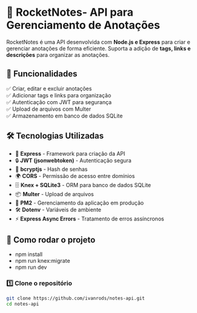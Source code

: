 # 📝  RocketNotes- API para Gerenciamento de Anotações  

 RocketNotes é uma API desenvolvida com **Node.js e Express** para criar e gerenciar anotações de forma eficiente. Suporta a adição de **tags, links e descrições** para organizar as anotações.  

## 📌 Funcionalidades  

✅ Criar, editar e excluir anotações  
✅ Adicionar tags e links para organização  
✅ Autenticação com JWT para segurança  
✅ Upload de arquivos com Multer  
✅ Armazenamento em banco de dados SQLite  

## 🛠️ Tecnologias Utilizadas  

- 🚀 **Express** - Framework para criação da API  
- 🔒 **JWT (jsonwebtoken)** - Autenticação segura  
- 🔐 **bcryptjs** - Hash de senhas  
- 🌍 **CORS** - Permissão de acesso entre domínios  
- 🗄️ **Knex + SQLite3** - ORM para banco de dados SQLite  
- 📦 **Multer** - Upload de arquivos  
- 🔄 **PM2** - Gerenciamento da aplicação em produção  
- 🛠️ **Dotenv** - Variáveis de ambiente  
- ⚡ **Express Async Errors** - Tratamento de erros assíncronos  

## 📂 Como rodar o projeto  

- npm install
- npm run knex:migrate
- npm run dev


### 1️⃣ Clone o repositório  
```bash
git clone https://github.com/ivanrods/notes-api.git
cd notes-api
